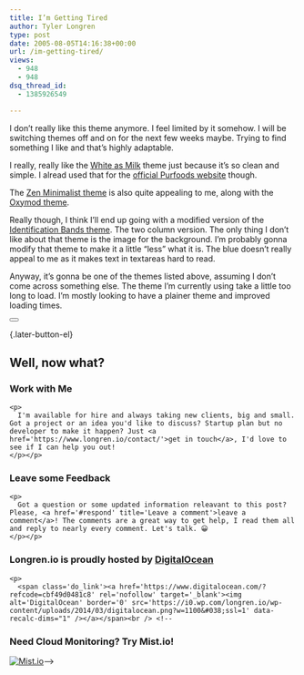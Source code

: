 ```yaml
---
title: I’m Getting Tired
author: Tyler Longren
type: post
date: 2005-08-05T14:16:38+00:00
url: /im-getting-tired/
views:
  - 948
  - 948
dsq_thread_id:
  - 1385926549

---
```

I don&#8217;t really like this theme anymore. I feel limited by it somehow. I will be switching themes off and on for the next few weeks maybe. Trying to find something I like and that&#8217;s highly adaptable.

I really, really like the [White as Milk][1] theme just because it&#8217;s so clean and simple. I alread used that for the [official Purfoods website][2] though.

The [Zen Minimalist theme][3] is also quite appealing to me, along with the [Oxymod theme][4].

Really though, I think I&#8217;ll end up going with a modified version of the [Identification Bands theme][5]. The two column version. The only thing I don&#8217;t like about that theme is the image for the background. I&#8217;m probably gonna modify that theme to make it a little &#8220;less&#8221; what it is. The blue doesn&#8217;t really appeal to me as it makes text in textareas hard to read.

Anyway, it&#8217;s gonna be one of the themes listed above, assuming I don&#8217;t come across something else. The theme I&#8217;m currently using take a little too long to load. I&#8217;m mostly looking to have a plainer theme and improved loading times. 

<div class="wpulike wpulike-default " >
  <div class="wp_ulike_general_class wp_ulike_is_not_liked">
    <button type="button"
					aria-label="Like Button"
					data-ulike-id="1962"
					data-ulike-nonce="94d646ed14"
					data-ulike-type="likeThis"
					data-ulike-template="wpulike-default"
					data-ulike-display-likers="0"
					data-ulike-disable-pophover="0"
					class="wp_ulike_btn wp_ulike_put_image wp_likethis_1962"></button><span class="count-box"></span>
  </div>
</div>

[][6]{.later-button-el}

<div class='what-next'>
  <h2>
    Well, now what?
  </h2>
  
  <div class='hire'>
    <h3>
      Work with Me
    </h3>
    
    <p>
      I'm available for hire and always taking new clients, big and small. Got a project or an idea you'd like to discuss? Startup plan but no developer to make it happen? Just <a href='https://www.longren.io/contact/'>get in touch</a>, I'd love to see if I can help you out!
    </p></p>
  </div>
  
  <div class='hire'>
    <h3>
      Leave some Feedback
    </h3>
    
    <p>
      Got a question or some updated information releavant to this post? Please, <a href='#respond' title='Leave a comment'>leave a comment</a>! The comments are a great way to get help, I read them all and reply to nearly every comment. Let's talk. 😀
    </p></p>
  </div>
  
  <div class='now-what-bottom-ad'>
    <h3>
      Longren.io is proudly hosted by <a href='https://www.digitalocean.com/?refcode=cbf49d0481c8'>DigitalOcean</a>
    </h3>
    
    <p>
      <span class='do_link'><a href='https://www.digitalocean.com/?refcode=cbf49d0481c8' rel='nofollow' target='_blank'><img alt='DigitalOcean' border='0' src='https://i0.wp.com/longren.io/wp-content/uploads/2014/03/digitalocean.png?w=1100&#038;ssl=1' data-recalc-dims="1" /></a></span><br /> <!--

<h3>Need Cloud Monitoring? Try Mist.io!</h3>

<span class='do_link'><a href='http://mist.io/?ref=tyler' rel='nofollow' target='_blank'><img alt='Mist.io' border='0' src='https://i0.wp.com/longren.io/wp-content/uploads/2014/04/mistio.jpg?w=1100&#038;ssl=1' data-recalc-dims="1"></a></span>--></div> </div>

 [1]: http://managedtasks.com/wpthemes/blog/index.php?wptheme=White+as+Milk
 [2]: http://www.purfoods.com/
 [3]: http://managedtasks.com/wpthemes/blog/index.php?wptheme=Zen+Minimalist
 [4]: http://managedtasks.com/wpthemes/blog/index.php?wptheme=Oxymod
 [5]: http://www.eretzvaju.org/identification-bands
 [6]: #